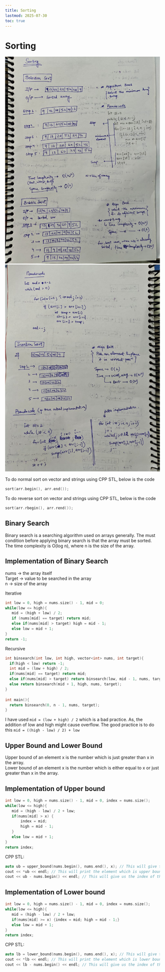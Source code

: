 ```yaml
---
title: Sorting
lastmod: 2025-07-30
toc: true
---
```


# Sorting

![](https://raw.githubusercontent.com/InfernoAsura/MyPortfolio/refs/heads/main/images/WhatsApp%20Image%202025-09-14%20at%2020.56.58_5ce86541.jpg)
![](https://raw.githubusercontent.com/InfernoAsura/MyPortfolio/refs/heads/main/images/WhatsApp%20Image%202025-09-14%20at%2020.56.58_791d76f2.jpg)

To do normal sort on vector and strings using CPP STL, below is the code
```cpp
sort(arr.begin(), arr.end());
```

To do reverse sort on vector and strings using CPP STL, below is the code
```cpp
sort(arr.rbegin(), arr.rend());
```

## Binary Search

Binary search is a searching algorithm used on arrays generally. The must condition before applying binary search is that the array must be sorted. The time complexity is O(log n), where n is the size of the array. 

## Implementation of Binary Search

nums -> the array itself <br>
Target -> value to be searched in the array <br>
n -> size of the array


Iterative 

``` cpp
int low = 0, high = nums.size() - 1, mid = 0;
while(low <= high){
   mid = (high + low) / 2;
   if (nums[mid] == target) return mid;
   else if(nums[mid] > target) high = mid - 1;
   else low = mid + 1;
}
return -1;
```

Recursive

``` cpp
int binsearch(int low, int high, vector<int> nums, int target){
  if(high < low) return -1;
  int mid = (low + high) / 2;
  if(nums[mid] == target) return mid;
  else if(nums[mid] > target) return binsearch(low, mid - 1, nums, target);
  else return binsearch(mid + 1, high, nums, target);
}

int main(){
  return binsearch(0, n - 1, nums, target);
}
```

I have used 
``` mid = (low + high) / 2 ```
which is a bad practice. As, the addition of low and high might cause overflow. The good practice is to do this
``` mid = ((high - low) / 2) + low ```


## Upper Bound and Lower Bound 

Upper bound of an element x is the number which is just greater than x in the array. <br/>
Lower bound of an element x is the number which is either equal to x or just greater than x in the array.

## Implementation of Upper bound

``` cpp
int low = 0, high = nums.size() - 1, mid = 0, index = nums.size();
while(low <= high){
   mid = (high - low) / 2 + low;
   if(nums[mid] > x) {
       index = mid; 
       high = mid - 1;
   }
   else low = mid + 1;
}
return index;
```

CPP STL:
``` cpp
auto ub = upper_bound(nums.begin(), nums.end(), x); // This will give the iterator pointing at the position of upper bound in array.
cout << *ub << endl; // This will print the element which is upper bound of x
cout << ub - nums.begin() << endl; // This will give us the index of the element which is upper bound of x
```


## Implementation of Lower bound

``` cpp
int low = 0, high = nums.size() - 1, mid = 0, index = nums.size();
while(low <= high){
   mid = (high - low) / 2 + low;
   if(nums[mid] >= x) {index = mid; high = mid - 1;}
   else low = mid + 1;
}
return index;
```


CPP STL:
``` cpp
auto lb = lower_bound(nums.begin(), nums.end(), x); // This will give the iterator pointing at the position of lower bound in array.
cout << *lb << endl; // This will print the element which is lower bound of x
cout << lb - nums.begin() << endl; // This will give us the index of the element which is lower bound of x
```

